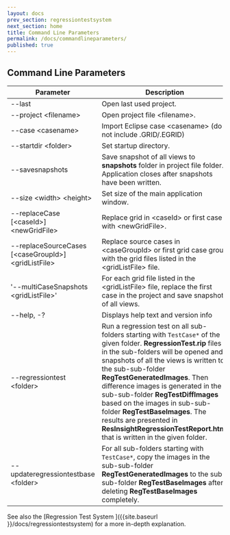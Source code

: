 ```yaml
---
layout: docs
prev_section: regressiontestsystem
next_section: home
title: Command Line Parameters
permalink: /docs/commandlineparameters/
published: true
---
```


## Command Line Parameters #

| Parameter | Description |
|-----------|-------------|
| --last                   | Open last used project. |
| --project &lt;filename&gt;     | Open project file &lt;filename&gt;. |
| --case &lt;casename&gt;        | Import Eclipse case &lt;casename&gt; (do not include .GRID/.EGRID) |
| --startdir &lt;folder&gt;      | Set startup directory. |
| --savesnapshots          | Save snapshot of all views to **snapshots** folder in project file folder. Application closes after snapshots have been written. |
| --size &lt;width&gt; &lt;height&gt;  | Set size of the main application window. |
| --replaceCase [&lt;caseId&gt;] &lt;newGridFile&gt;  | Replace grid in &lt;caseId&gt; or first case with &lt;newGridFile&gt;. |
| --replaceSourceCases [&lt;caseGroupId&gt;] &lt;gridListFile&gt; | Replace source cases in &lt;caseGroupId&gt; or first grid case group with the grid files listed in the &lt;gridListFile&gt; file. |
| '--multiCaseSnapshots &lt;gridListFile&gt;' | For each grid file listed in the &lt;gridListFile&gt; file, replace the first case in the project and save snapshot of all views. |
| --help, -?               | Displays help text and version info |
| --regressiontest &lt;folder&gt; | Run a regression test on all sub-folders starting with `TestCase*` of the given folder. **RegressionTest.rip** files in the sub-folders will be opened and snapshots of all the views is written to the sub-sub-folder **RegTestGeneratedImages**. Then difference images is generated in the sub-sub-folder **RegTestDiffImages** based on the images in sub-sub-folder **RegTestBaseImages**. The results are presented in **ResInsightRegressionTestReport.html** that is written in the given folder. |
| --updateregressiontestbase &lt;folder&gt; | For all sub-folders starting with `TestCase*`, copy the images in the sub-sub-folder **RegTestGeneratedImages** to the sub-sub-folder **RegTestBaseImages** after deleting **RegTestBaseImages** completely. |

See also the [Regression Test System ]({{site.baseurl }}/docs/regressiontestsystem) for a more in-depth explanation.